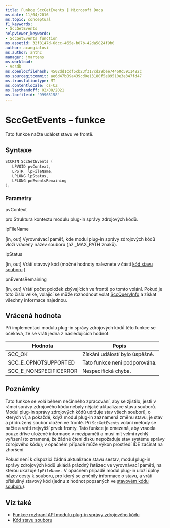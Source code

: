 ```yaml
---
title: Funkce SccGetEvents | Microsoft Docs
ms.date: 11/04/2016
ms.topic: conceptual
f1_keywords:
- SccGetEvents
helpviewer_keywords:
- SccGetEvents function
ms.assetid: 32f8147d-6dcc-465e-b07b-42da5824f9b0
author: acangialosi
ms.author: anthc
manager: jmartens
ms.workload:
- vssdk
ms.openlocfilehash: 4502dd1cdf5cb23f317cd29bee74460c5911482c
ms.sourcegitcommit: ae6d47b09a439cd0e13180f5e89510e3e347fd47
ms.translationtype: MT
ms.contentlocale: cs-CZ
ms.lasthandoff: 02/08/2021
ms.locfileid: "99965158"
---
```

# <a name="sccgetevents-function"></a>SccGetEvents – funkce
Tato funkce načte událost stavu ve frontě.

## <a name="syntax"></a>Syntaxe

```cpp
SCCRTN SccGetEvents (
   LPVOID pvContext,
   LPSTR  lpFileName,
   LPLONG lpStatus,
   LPLONG pnEventsRemaining
);
```

### <a name="parameters"></a>Parametry
 pvContext

pro Struktura kontextu modulu plug-in správy zdrojových kódů.

 lpFileName

[in, out] Vyrovnávací paměť, kde modul plug-in správy zdrojových kódů vloží vrácený název souboru (až _MAX_PATH znaků).

 lpStatus

[in, out] Vrátí stavový kód (možné hodnoty naleznete v části [kód stavu souboru](../extensibility/file-status-code-enumerator.md) ).

 pnEventsRemaining

[in, out] Vrátí počet položek zbývajících ve frontě po tomto volání. Pokud je toto číslo velké, volající se může rozhodnout volat [SccQueryInfo](../extensibility/sccqueryinfo-function.md) a získat všechny informace najednou.

## <a name="return-value"></a>Vrácená hodnota
 Při implementaci modulu plug-in správy zdrojových kódů této funkce se očekává, že se vrátí jedna z následujících hodnot:

|Hodnota|Popis|
|-----------|-----------------|
|SCC_OK|Získání událostí bylo úspěšné.|
|SCC_E_OPNOTSUPPORTED|Tato funkce není podporována.|
|SCC_E_NONSPECIFICERROR|Nespecifická chyba.|

## <a name="remarks"></a>Poznámky
 Tato funkce se volá během nečinného zpracování, aby se zjistilo, jestli v rámci správy zdrojového kódu nebyly nějaké aktualizace stavu souborů. Modul plug-in správy zdrojových kódů udržuje stav všech souborů, o kterých ví, a pokaždé, když modul plug-in zaznamená změnu stavu, je stav a přidružený soubor uložen ve frontě. Při `SccGetEvents` volání metody se načte a vrátí nejvyšší prvek fronty. Tato funkce je omezená, aby vracela pouze dříve uložené informace v mezipaměti a musí mít velmi rychlý vyřízení (to znamená, že žádné čtení disku nepožaduje stav systému správy zdrojového kódu); v opačném případě může výkon prostředí IDE začínat na zhoršení.

 Pokud není k dispozici žádná aktualizace stavu sestav, modul plug-in správy zdrojových kódů ukládá prázdný řetězec ve vyrovnávací paměti, na kterou ukazuje `lpFileName` . V opačném případě modul plug-in uloží úplný název cesty k souboru, pro který se změnily informace o stavu, a vrátí příslušný stavový kód (jednu z hodnot popsaných ve [stavovém kódu souboru](../extensibility/file-status-code-enumerator.md)).

## <a name="see-also"></a>Viz také
- [Funkce rozhraní API modulu plug-in správy zdrojového kódu](../extensibility/source-control-plug-in-api-functions.md)
- [Kód stavu souboru](../extensibility/file-status-code-enumerator.md)
